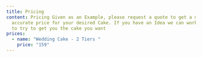 ```yaml
---
title: Pricing
content: Pricing Given as an Example, please request a quote to get a more
  accurate price for your desired Cake. If you have an Idea we can work with you
  to try to get you the cake you want
prices:
  - name: "Wedding Cake - 2 Tiers "
    price: "159"
---
```

